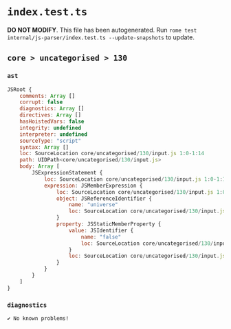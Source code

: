 # `index.test.ts`

**DO NOT MODIFY**. This file has been autogenerated. Run `rome test internal/js-parser/index.test.ts --update-snapshots` to update.

## `core > uncategorised > 130`

### `ast`

```javascript
JSRoot {
	comments: Array []
	corrupt: false
	diagnostics: Array []
	directives: Array []
	hasHoistedVars: false
	integrity: undefined
	interpreter: undefined
	sourceType: "script"
	syntax: Array []
	loc: SourceLocation core/uncategorised/130/input.js 1:0-1:14
	path: UIDPath<core/uncategorised/130/input.js>
	body: Array [
		JSExpressionStatement {
			loc: SourceLocation core/uncategorised/130/input.js 1:0-1:14
			expression: JSMemberExpression {
				loc: SourceLocation core/uncategorised/130/input.js 1:0-1:14
				object: JSReferenceIdentifier {
					name: "universe"
					loc: SourceLocation core/uncategorised/130/input.js 1:0-1:8 (universe)
				}
				property: JSStaticMemberProperty {
					value: JSIdentifier {
						name: "false"
						loc: SourceLocation core/uncategorised/130/input.js 1:9-1:14 (false)
					}
					loc: SourceLocation core/uncategorised/130/input.js 1:9-1:14 (false)
				}
			}
		}
	]
}
```

### `diagnostics`

```
✔ No known problems!

```
